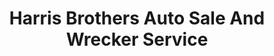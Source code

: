 ---
title: "Harris Brothers Auto Sale And Wrecker Service"
url: /reidville/harris-brothers-auto-sale-and-wrecker-service/
shop: car
---